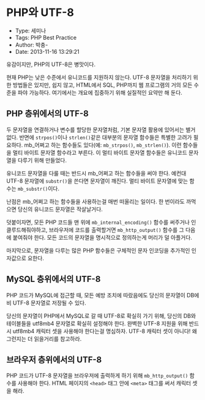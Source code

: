 # PHP와 UTF-8
- Type: 세미나
- Tags: PHP Best Practice
- Author: 박충-
- Date: 2013-11-16 13:29:21

유감이지만, PHP의 UTF-8은 병맛이다.

현재 PHP는 낮은 수준에서 유니코드를 지원하지 않는다. UTF-8 문자열을 처리하기 위한 방법들은 있지만, 쉽지 않고, HTML에서 SQL, PHP까지 웹 프로그램의 거의 모든 수준을 파야 가능하다. 여기에서는 개요에 집중하기 위해 실질적인 요약만 해 둔다.

## PHP 층위에서의 UTF-8

두 문자열을 연결하거나 변수를 할당한 문자열처럼, 기본 문자열 활용에 있어서는 별거 없다. 반면에 `strpos()`이나 `strlen()`같은 대부분의 문자열 함수들은 특별한 고려가 필요하다. mb_어쩌고 하는 함수들도 있다(예: `mb_strpos()`, `mb_strlen()`). 이런 함수들을 멀티 바이트 문자열 함수라고 부른다. 이 멀티 바이트 문자열 함수들은 유니코드 문자열을 다루기 위해 만들었다.

유니코드 문자열을 다룰 때는 반드시 mb_어쩌고 하는 함수들을 써야 한다. 예컨대 UTF-8 문자열에 `substr()`을 쓴다면 문자열이 깨진다. 멀티 바이트 문자열에 맞는 함수는 `mb_substr()`이다.

난점은 mb_어쩌고 하는 함수들을 사용하는걸 매번 떠올리는 일이다. 한 번이라도 까먹으면 당신의 유니코드 문자열은 작살날거다.

덧붙이자면, 모든 PHP 코드들 맨 위에 `mb_internal_encoding()` 함수를 써주거나 인클루드해줘야하고, 브라우저에 코드를 출력할거면 `mb_http_output()` 함수를 그 다음에 붙여줘야 한다. 모든 코드의 문자열을 명시적으로 정의하는게 머리가 덜 아플거다.

마지막으로, 문자열을 다루는 많은 PHP 함수들은 구체적인 문자 인코딩을 추가적인 인자값으로 요한다.

## MySQL 층위에서의 UTF-8

PHP 코드가 MySQL에 접근할 때, 모든 예방 조치에 따랐음에도 당신의 문자열이 DB에 비 UTF-8 문자열로 저장될 수 있다.

당신의 문자열이 PHP에서 MySQL로 갈 때 UTF-8로 확실히 가기 위해, 당신의 DB와 테이블들을 utf8mb4 문자열로 확실히 설정해야 한다. 완벽한 UTF-8 지원을 위해 반드시 utf8mb4 캐릭터 셋을 사용해야 한다는걸 명심하자. UTF-8 캐릭터 셋이 아니다! 왜 그런지는 더 읽을거리를 참고하라.

## 브라우저 층위에서의 UTF-8

PHP 코드가 UTF-8 문자열을 브라우저에 출력하게 하기 위해 `mb_http_output()` 함수를 사용해야 한다. HTML 페이지의 `<head>` 태그 안에 `<meta>` 태그를 써서 캐릭터 셋을 해라.
